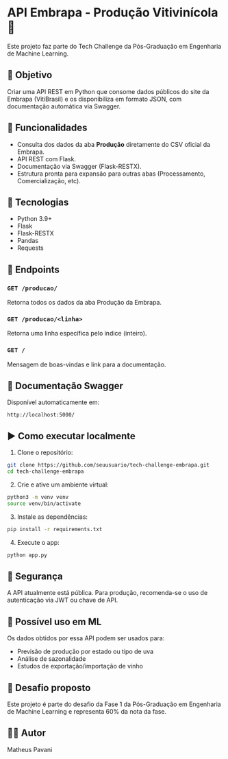 
# API Embrapa - Produção Vitivinícola 🍇

Este projeto faz parte do Tech Challenge da Pós-Graduação em Engenharia de Machine Learning.

## 📌 Objetivo

Criar uma API REST em Python que consome dados públicos do site da Embrapa (VitiBrasil) e os disponibiliza em formato JSON, com documentação automática via Swagger.

## 🚀 Funcionalidades

- Consulta dos dados da aba **Produção** diretamente do CSV oficial da Embrapa.
- API REST com Flask.
- Documentação via Swagger (Flask-RESTX).
- Estrutura pronta para expansão para outras abas (Processamento, Comercialização, etc).

## 🔧 Tecnologias

- Python 3.9+
- Flask
- Flask-RESTX
- Pandas
- Requests

## 📂 Endpoints

### `GET /producao/`

Retorna todos os dados da aba Produção da Embrapa.

### `GET /producao/<linha>`

Retorna uma linha específica pelo índice (inteiro).

### `GET /`

Mensagem de boas-vindas e link para a documentação.

## 📄 Documentação Swagger

Disponível automaticamente em:

```
http://localhost:5000/
```

## ▶️ Como executar localmente

1. Clone o repositório:

```bash
git clone https://github.com/seuusuario/tech-challenge-embrapa.git
cd tech-challenge-embrapa
```

2. Crie e ative um ambiente virtual:

```bash
python3 -m venv venv
source venv/bin/activate
```

3. Instale as dependências:

```bash
pip install -r requirements.txt
```

4. Execute o app:

```bash
python app.py
```

## 🔐 Segurança

A API atualmente está pública. Para produção, recomenda-se o uso de autenticação via JWT ou chave de API.

## 🧠 Possível uso em ML

Os dados obtidos por essa API podem ser usados para:
- Previsão de produção por estado ou tipo de uva
- Análise de sazonalidade
- Estudos de exportação/importação de vinho

## 📌 Desafio proposto

Este projeto é parte do desafio da Fase 1 da Pós-Graduação em Engenharia de Machine Learning e representa 60% da nota da fase.

## 🧑‍💻 Autor

Matheus Pavani
